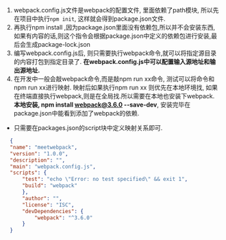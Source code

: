 1. webpack.config.js文件是webpack的配置文件, 里面依赖了path模块, 所以先在项目中执行`npm init`, 这样就会得到package.json文件.
2. 再执行npm install ,因为package.json里面没有依赖包,所以并不会安装东西,如果有内容的话,则这个指令会根据package.json中定义的依赖包进行安装,最后会生成package-lock.json
3. 编写webpack.config.js后, 则只需要执行webpack命令,就可以将指定源目录的内容打包到指定目录了. **在webpack.config.js中可以配置输入源地址和输出源地址.**
4. 在开发中一般会敲webpack命令,而是敲npm run xx命令, 测试可以将命令和npm run xx进行映射. 映射后如果执行npm run xx 则优先在本地环境找, 如果在终端直接执行webpack,则是在全局找.所以需要在本地也安装下webpack. **本地安装, npm install webpack@3.6.0 --save-dev**, 安装完毕在package.json中能看到添加了webpack的依赖.
  * 只需要在packages.json的script块中定义映射关系即可.
  ```json
    {
    "name": "meetwebpack",
    "version": "1.0.0",
    "description": "",
    "main": "webpack.config.js",
    "scripts": {
        "test": "echo \"Error: no test specified\" && exit 1",
        "build": "webpack"
        },
        "author": "",
        "license": "ISC",
        "devDependencies": {
            "webpack": "^3.6.0"
        }
    }
  ```
